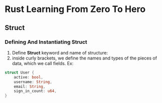 # Rust Learning From Zero To Hero

## Struct

### Defining And Instantiating Struct
1. Define **Struct** keyword and name of structure: 
2.  inside curly brackets, we define the names and types of the pieces of data, which we call fields.
Ex: 
```rust
struct User {
    active: bool,
    username: String,
    email: String,
    sign_in_count: u64,
}
```
